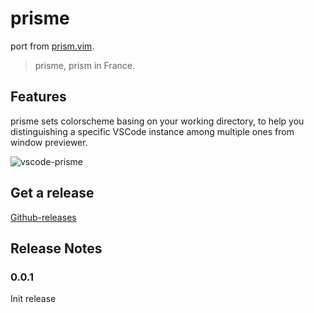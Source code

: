 # prisme

port from [prism.vim](https://github.com/UncleBill/prism.vim).

> prisme, prism in France.

## Features

prisme sets colorscheme basing on your working directory, to help you distinguishing a specific VSCode instance among multiple ones from window previewer.

![vscode-prisme](https://user-images.githubusercontent.com/1141198/81501495-3d43d380-930b-11ea-9cda-3beafe95c1e5.png)

## Get a release

[Github-releases](https://github.com/UncleBill/vscode-prisme/releases)

## Release Notes

### 0.0.1

Init release
